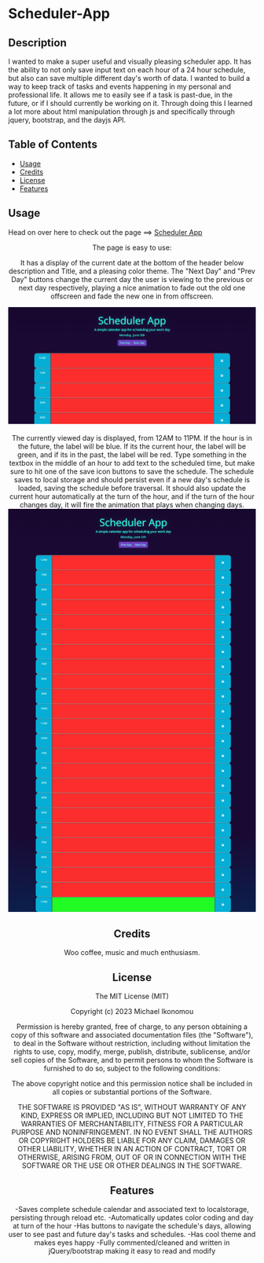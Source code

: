 # Scheduler-App
## Description

I wanted to make a super useful and visually pleasing scheduler app. It has the ability to not only save input text on each hour of a 24 hour schedule, but also can save multiple different day's worth of data. I wanted to build a way to keep track of tasks and events happening in my personal and professional life. It allows me to easily see if a task is past-due, in the future, or if I should currently be working on it. Through doing this I learned a lot more about html manipulation through js and specifically through jquery, bootstrap, and the dayjs API.

## Table of Contents

- [Usage](#usage)
- [Credits](#credits)
- [License](#license)
- [Features](#features)

## Usage

Head on over here to check out the page ==> [Scheduler App](https://ikonicres.github.io/Scheduler-App/)    <center>
The page is easy to use:  <center>

It has a display of the current date at the bottom of the header below description and Title, and a pleasing color theme. The "Next Day" and "Prev Day" buttons change the current day the user is viewing to the previous or next day respectively, playing a nice animation to fade out the old one offscreen and fade the new one in from offscreen.  <center>
![Top of page preview](./assets/images/preview-top.png)<center>  
The currently viewed day is displayed, from 12AM to 11PM. If the hour is in the future, the label will be blue. If its the current hour, the label will be green, and if its in the past, the label will be red. Type something in the textbox in the middle of an hour to add text to the scheduled time, but make sure to hit one of the save icon buttons to save the schedule. The schedule saves to local storage and should persist even if a new day's schedule is loaded, saving the schedule before traversal. It should also update the current hour automatically at the turn of the hour, and if the turn of the hour changes day, it will fire the animation that plays when changing days.   
![Quiz Questions](./assets/images/preview.png)<center>  

## Credits

Woo coffee, music and much enthusiasm.

## License

The MIT License (MIT)

Copyright (c) 2023 Michael Ikonomou

Permission is hereby granted, free of charge, to any person obtaining a copy of this software and associated documentation files (the "Software"), to deal in the Software without restriction, including without limitation the rights to use, copy, modify, merge, publish, distribute, sublicense, and/or sell copies of the Software, and to permit persons to whom the Software is furnished to do so, subject to the following conditions:

The above copyright notice and this permission notice shall be included in all copies or substantial portions of the Software.

THE SOFTWARE IS PROVIDED "AS IS", WITHOUT WARRANTY OF ANY KIND, EXPRESS OR IMPLIED, INCLUDING BUT NOT LIMITED TO THE WARRANTIES OF MERCHANTABILITY, FITNESS FOR A PARTICULAR PURPOSE AND NONINFRINGEMENT. IN NO EVENT SHALL THE AUTHORS OR COPYRIGHT HOLDERS BE LIABLE FOR ANY CLAIM, DAMAGES OR OTHER LIABILITY, WHETHER IN AN ACTION OF CONTRACT, TORT OR OTHERWISE, ARISING FROM, OUT OF OR IN CONNECTION WITH THE SOFTWARE OR THE USE OR OTHER DEALINGS IN THE SOFTWARE.


## Features

-Saves complete schedule calendar and associated text to localstorage, persisting through reload etc.
-Automatically updates color coding and day at turn of the hour
-Has buttons to navigate the schedule's days, allowing user to see past and future day's tasks and schedules.
-Has cool theme and makes eyes happy
-Fully commented/cleaned and written in jQuery/bootstrap making it easy to read and modify
